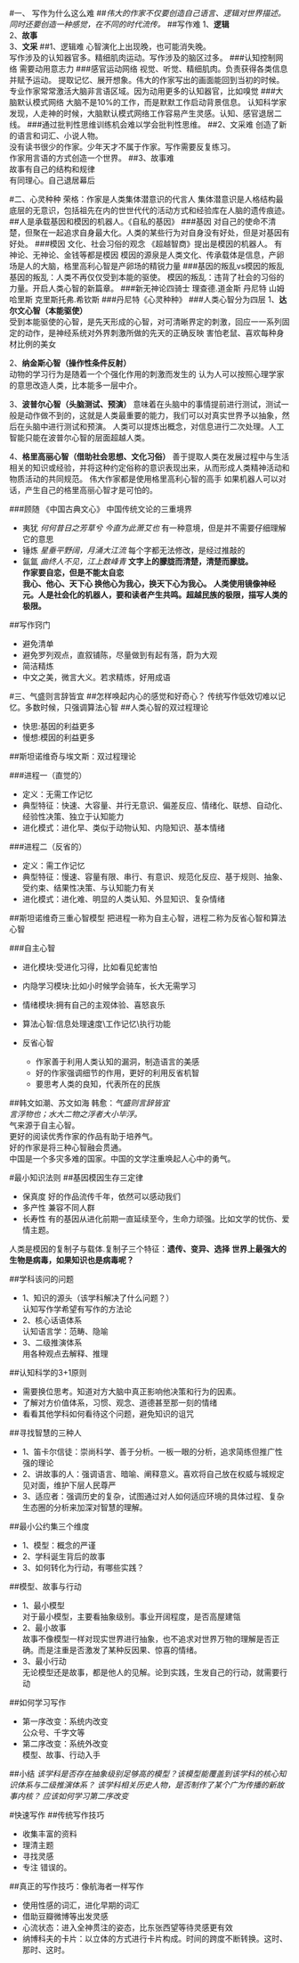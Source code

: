 #一、 写作为什么这么难
##*伟大的作家不仅要创造自己语言、逻辑对世界描述。同时还要创造一种感觉，在不同的时代流传。*
##写作难
1、**逻辑**  
2、**故事**  
3、**文采**
##1、逻辑难
心智演化上出现晚，也可能消失晚。  
写作涉及的认知器官多。精细肌肉运动。写作涉及的脑区过多。
###认知控制网络
需要动用意志力
###感官运动网络
视觉、听觉、精细肌肉。负责获得各类信息并赋予运动。
提取记忆、展开想象。伟大的作家写出的画面能回到当初的时候。
专业作家常常激活大脑非言语区域。因为动用更多的认知器官，比如嗅觉
###大脑默认模式网络
大脑不是10%的工作，而是默默工作启动背景信息。
认知科学家发现，人走神的时候，大脑默认模式网络工作容易产生灵感。认知、感官退居二线。
###通过批判性思维训练机会难以学会批判性思维。
##2、文采难
创造了新的语言和词汇、小说人物。  
没有读书很少的作家。少年天才不属于作家。写作需要反复练习。  
作家用言语的方式创造一个世界。
##3、故事难  
故事有自己的结构和规律  
有同理心。自己退居幕后

#二、心灵种种
荣格：作家是人类集体潜意识的代言人
集体潜意识是人格结构最底层的无意识，包括祖先在内的世世代代的活动方式和经验库在人脑的遗传痕迹。
##人是承载基因和模因的机器人。《自私的基因》
###基因
对自己的使命不清楚，但聚在一起追求自身最大化。人类的某些行为对自身没有好处，但是对基因有好处。
###模因
文化、社会习俗的观念 《超越智商》提出是模因的机器人。 有神论、无神论、金钱等都是模因 模因的源泉是人类文化、传承载体是信息，产卵场是人的大脑，格里高利心智是产卵场的精锐力量
###基因的叛乱vs模因的叛乱
基因的叛乱：人类不再仅仅受到本能的驱使。 模因的叛乱：违背了社会的习俗的力量。开启人类心智的新篇章。
###新无神论四骑士
理查德.道金斯 丹尼特 山姆哈里斯 克里斯托弗.希钦斯
###丹尼特《心灵种种》
###人类心智分为四层
1、**达尔文心智（本能驱使）**  
受到本能驱使的心智，是先天形成的心智，对可清晰界定的刺激，回应一一系列固定的动作，是神经系统对外界刺激所做的先天的正确反映 害怕老鼠、喜欢每种身材比例的美女  

2、**纳金斯心智（操作性条件反射）**  
动物的学习行为是随着一个个强化作用的刺激而发生的 认为人可以按照心理学家的意思改造人类，比本能多一层中介。 

3、**波普尔心智（头脑测试、预演）** 意味着在头脑中的事情提前进行测试，测试一般是动作做不到的，这就是人类最重要的能力，我们可以对真实世界予以抽象，然后在头脑中进行测试和预演。 人类可以提炼出概念，对信息进行二次处理。人工智能只能在波普尔心智的层面超越人类。 

4、**格里高丽心智（借助社会思想、文化习俗）**
善于提取人类在发展过程中与生活相关的知识或经验，并将这种约定俗称的意识表现出来，从而形成人类精神活动和物质活动的共同规范。 伟大作家都是使用格里高利心智的高手 如果机器人可以对话，产生自己的格里高丽心智才是可怕的。

###顾随 《中国古典文心》
中国传统文论的三重境界  
 * 夷犹 *何何昔日之芳草兮 今直为此萧艾也*
有一种意境，但是并不需要仔细理解它的意思  
 * 锤炼  *星垂平野阔，月涌大江流*
每个字都无法修改，是经过推敲的  
 * 氤氲  *曲终人不见，江上数峰青*
**文字上的朦胧而清楚，清楚而朦胧。**   
**作家要自恋，但是不能太自恋**  
**我心、他心、天下心 换他心为我心，换天下心为我心。**   **人类使用镜像神经元。人是社会化的机器人，要和读者产生共鸣。超越民族的极限，描写人类的极限。**

##写作窍门  
 * 避免清单  
 * 避免罗列观点，直叙铺陈，尽量做到有起有落，蔚为大观  
 * 简洁精炼  
 * 中文之美，微言大义。若求精炼，好用成语

#三、气盛则言辞皆宜
##怎样唤起内心的感觉和好奇心？
传统写作低效切难以记忆。多数时候，只强调算法心智
##人类心智的双过程理论  
 * 快思:基因的利益更多  
 * 慢想:模因的利益更多  

##斯坦诺维奇与埃文斯：双过程理论  

###进程一（直觉的）  
 * 定义：无需工作记忆  
 * 典型特征：快速、大容量、并行无意识、偏差反应、情绪化、联想、自动化、经验性决策、独立于认知能力  
 * 进化模式：进化早、类似于动物认知、内隐知识、基本情绪  

###进程二（反省的）  
 * 定义：需工作记忆  
 * 典型特征：慢速、容量有限、串行、有意识、规范化反应、基于规则、抽象、受约束、结果性决策、与认知能力有关  
 * 进化模式：进化难、明显的人类认知、外显知识、复杂情绪

##斯坦诺维奇三重心智模型
把进程一称为自主心智，进程二称为反省心智和算法心智

###自主心智  
 * 进化模块:受进化习得，比如看见蛇害怕  
 
 * 内隐学习模块:比如小时候学会骑车，长大无需学习  
 
 * 情绪模块:拥有自己的主观体验、喜怒哀乐  
 
 * 算法心智:信息处理速度\工作记忆\执行功能  
 
 * 反省心智
   * 作家善于利用人类认知的漏洞，制造语言的美感  
   * 好的作家强调细节的作用，更好的利用反省机智
   * 要思考人类的良知，代表所在的民族

##韩文如潮、苏文如海
韩愈：*气盛则言辞皆宜*  
*言浮物也；水大二物之浮者大小毕浮。*  
气来源于自主心智。  
更好的阅读优秀作家的作品有助于培养气。  
好的作家是将三种心智融会贯通。  
中国是一个多灾多难的国家。中国的文学注重唤起人心中的勇气。

#最小知识法则
##基因模因生存三定律  
 * 保真度
好的作品流传千年，依然可以感动我们  
 * 多产性
兼容不同人群  
 * 长寿性
有的基因从进化前期一直延续至今，生命力顽强。比如文学的忧伤、爱情主题。

人类是模因的复制子与载体.复制子三个特征：**遗传、变异、选择**
**世界上最强大的生物是病毒，如果知识也是病毒呢？**

##学科该问的问题  
 * 1、知识的源头（该学科解决了什么问题？）  
 认知写作学希望有写作的方法论  
 * 2、核心话语体系  
 认知语言学：范畴、隐喻  
 * 3、二级推演体系  
 用各种观点去解释、推理

##认知科学的3+1原则  
 * 需要换位思考。知道对方大脑中真正影响他决策和行为的因素。  
 * 了解对方价值体系，习惯、观念、道德甚至那一刻的情绪
 * 看看其他学科如何看待这个问题，避免知识的诅咒

##寻找智慧的三种人  
 * 1、笛卡尔信徒：崇尚科学、善于分析。一板一眼的分析，追求简练但推广性强的理论  
 * 2、讲故事的人：强调语言、暗喻、阐释意义。喜欢将自己放在权威与城规定见对面，维护下层人民尊严
 * 3、适应者：强调历史的复杂，试图通过对人如何适应环境的具体过程、复杂生态圈的分析来加深对智慧的理解。

##最小公约集三个维度  
 * 1、模型：概念的严谨  
 * 2、学科诞生背后的故事  
 * 3、如何转化为行动，有哪些实践？

##模型、故事与行动  
 * 1、最小模型  
对于最小模型，主要看抽象级别。事业开阔程度，是否高屋建瓴
 * 2、最小故事  
故事不像模型一样对现实世界进行抽象，也不追求对世界万物的理解是否正确。而是注重是否激发了某种反因果、惊喜的情绪。  
 * 3、最小行动  
无论模型还是故事，都是他人的见解。论到实践，生发自己的行动，就需要行动

##如何学习写作  
 * 第一序改变：系统内改变  
 公众号、千字文等   
 * 第二序改变：系统外改变  
 模型、故事、行动入手

##小结
*该学科是否存在抽象级别足够高的模型？该模型能覆盖到该学科的核心知识体系与二级推演体系？*
*该学科相关历史人物，是否制作了某个广为传播的新故事内核？*
*应该如何学习第二序改变*

#快速写作
##传统写作技巧
 * 收集丰富的资料  
 * 理清主题  
 * 寻找灵感  
 * 专注 错误的。

##真正的写作技巧：像航海者一样写作  
 * 使用性感的词汇，进化早期的词汇  
 * 借助豆瓣微博等出发灵感  
 * 心流状态：进入全神贯注的姿态，比东张西望等待灵感更有效  
 * 纳博科夫的卡片：以立体的方式进行卡片构成。时间的跨度不断转换。这时、那时、这时。
